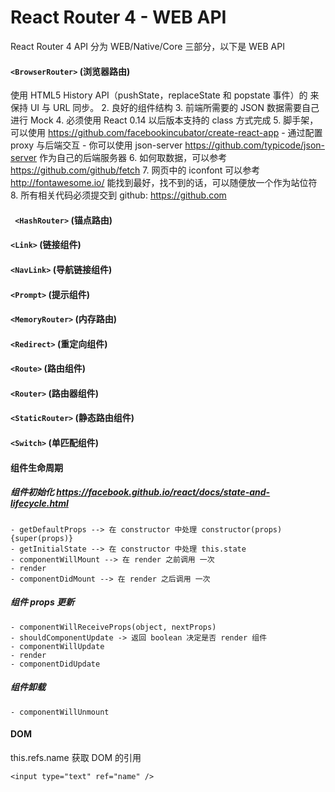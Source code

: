 # React Router 4 - WEB API
React Router 4 API 分为 WEB/Native/Core 三部分，以下是 WEB API

#### ```<BrowserRouter>``` (浏览器路由)
使用 HTML5 History API（pushState，replaceState 和 popstate 事件）的 <Router> 来保持 UI 与 URL 同步。
2. 良好的组件结构
3. 前端所需要的 JSON 数据需要自己进行 Mock
4. 必须使用 React 0.14 以后版本支持的 class 方式完成
5. 脚手架，可以使用 https://github.com/facebookincubator/create-react-app
    - 通过配置 proxy 与后端交互
    - 你可以使用 json-server https://github.com/typicode/json-server 作为自己的后端服务器
6. 如何取数据，可以参考 https://github.com/github/fetch
7. 网页中的 iconfont 可以参考 http://fontawesome.io/ 能找到最好，找不到的话，可以随便放一个作为站位符
8. 所有相关代码必须提交到 github: https://github.com

#### ``` <HashRouter>``` (锚点路由)

#### ```<Link>``` (链接组件)

#### ```<NavLink>``` (导航链接组件)

#### ```<Prompt>``` (提示组件)

#### ```<MemoryRouter>``` (内存路由)

#### ```<Redirect>``` (重定向组件)

#### ```<Route>```  (路由组件)

#### ```<Router>``` (路由器组件)

#### ```<StaticRouter>``` (静态路由组件)

#### ```<Switch>``` (单匹配组件)


#### 组件生命周期

##### 组件初始化 https://facebook.github.io/react/docs/state-and-lifecycle.html
    - getDefaultProps --> 在 constructor 中处理 constructor(props){super(props)}
    - getInitialState --> 在 constructor 中处理 this.state
    - componentWillMount --> 在 render 之前调用 一次
    - render
    - componentDidMount --> 在 render 之后调用 一次

##### 组件 props 更新
    - componentWillReceiveProps(object, nextProps)
    - shouldComponentUpdate -> 返回 boolean 决定是否 render 组件
    - componentWillUpdate
    - render
    - componentDidUpdate

##### 组件卸载
    - componentWillUnmount


#### DOM

this.refs.name 获取 DOM 的引用

```
<input type="text" ref="name" />
```
